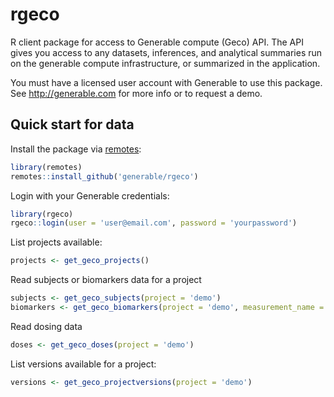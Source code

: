 # rgeco
R client package for access to Generable compute (Geco) API. The API gives you access to any datasets, inferences, and analytical summaries run on the generable compute infrastructure, or summarized in the application.

You must have a licensed user account with Generable to use this package. See http://generable.com for more info or to request a demo.

## Quick start for data

Install the package via [remotes](https://remotes.r-lib.org/):

```r
library(remotes)
remotes::install_github('generable/rgeco')
```

Login with your Generable credentials:

```r
library(rgeco)
rgeco::login(user = 'user@email.com', password = 'yourpassword')
```

List projects available:

```r
projects <- get_geco_projects()
```

Read subjects or biomarkers data for a project

```r
subjects <- get_geco_subjects(project = 'demo')
biomarkers <- get_geco_biomarkers(project = 'demo', measurement_name = 'sld')
```

Read dosing data

```r
doses <- get_geco_doses(project = 'demo')
```

List versions available for a project:

```r
versions <- get_geco_projectversions(project = 'demo')
```

